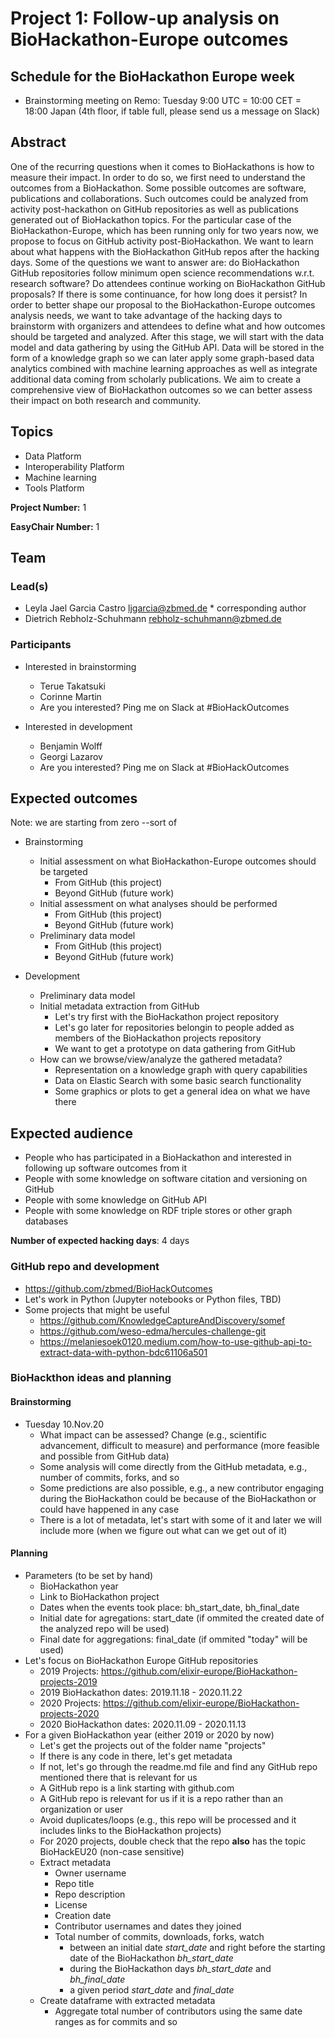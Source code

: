 # Project 1: Follow-up analysis on BioHackathon-Europe outcomes

## Schedule for the BioHackathon Europe week
* Brainstorming meeting on Remo: Tuesday 9:00 UTC = 10:00 CET = 18:00 Japan (4th floor, if table full, please send us a message on Slack)

## Abstract

One of the recurring questions when it comes to BioHackathons is how to measure their impact. In order to do so, we first need to understand the outcomes from a BioHackathon. Some possible outcomes are software, publications and collaborations. Such outcomes could be analyzed from activity post-hackathon on GitHub repositories as well as publications generated out of BioHackathon topics. For the particular case of the BioHackathon-Europe, which has been running only for two years now, we propose to focus on GitHub activity post-BioHackathon. We want to learn about what happens with the BioHackathon GitHub repos after the hacking days. Some of the questions we want to answer are: do BioHackathon GitHub repositories follow minimum open science recommendations w.r.t. research software? Do attendees continue working on BioHackathon GitHub proposals? If there is some continuance, for how long does it persist? In order to better shape our proposal to the BioHackathon-Europe outcomes analysis needs, we want to take advantage of the hacking days to brainstorm with organizers and attendees to define what and how outcomes should be targeted and analyzed. After this stage, we will start with the data model and data gathering by using the GitHub API. Data will be stored in the form of a knowledge graph so we can later apply some graph-based data analytics combined with machine learning approaches as well as integrate additional data coming from scholarly publications. We aim to create a comprehensive view of BioHackathon outcomes so we can better assess their impact on both research and community.

## Topics

* Data Platform
* Interoperability Platform
* Machine learning
* Tools Platform

**Project Number:** 1

**EasyChair Number:** 1

## Team

### Lead(s)

* Leyla Jael Garcia Castro <ljgarcia@zbmed.de> * corresponding author
* Dietrich Rebholz-Schuhmann <rebholz-schuhmann@zbmed.de>

### Participants

* Interested in brainstorming
  * Terue Takatsuki
  * Corinne Martin
  * Are you interested? Ping me on Slack at #BioHackOutcomes
  
* Interested in development
  * Benjamin Wolff
  * Georgi Lazarov
  * Are you interested? Ping me on Slack at #BioHackOutcomes

## Expected outcomes 

Note: we are starting from zero --sort of

* Brainstorming
  * Initial assessment on what BioHackathon-Europe outcomes should be targeted
    * From GitHub (this project)
    * Beyond GitHub (future work)
  * Initial assessment on what analyses should be performed
    * From GitHub (this project)
    * Beyond GitHub (future work)
  * Preliminary data model
    * From GitHub (this project)
    * Beyond GitHub (future work)
  
* Development
  * Preliminary data model
  * Initial metadata extraction from GitHub
    * Let's try first with the BioHackathon project repository 
    * Let's go later for repositories belongin to people added as members of the BioHackathon projects repository
    * We want to get a prototype on data gathering from GitHub
  * How can we browse/view/analyze the gathered metadata?
    * Representation on a knowledge graph with query capabilities
    * Data on Elastic Search with some basic search functionality
    * Some graphics or plots to get a general idea on what we have there

## Expected audience

* People who has participated in a BioHackathon and interested in following up software outcomes from it
* People with some knowledge on software citation and versioning on GitHub
* People with some knowledge on GitHub API
* People with some knowledge on RDF triple stores or other graph databases

**Number of expected hacking days**: 4 days


### GitHub repo and development

* https://github.com/zbmed/BioHackOutcomes
* Let's work in Python (Jupyter notebooks or Python files, TBD)
* Some projects that might be useful
  * https://github.com/KnowledgeCaptureAndDiscovery/somef
  * https://github.com/weso-edma/hercules-challenge-git
  * https://melaniesoek0120.medium.com/how-to-use-github-api-to-extract-data-with-python-bdc61106a501

### BioHackthon ideas and planning

#### Brainstorming
* Tuesday 10.Nov.20
  * What impact can be assessed? Change (e.g., scientific advancement, difficult to measure) and performance (more feasible and possible from GitHub data)
  * Some analysis will come directly from the GitHub metadata, e.g., number of commits, forks, and so
  * Some predictions are also possible, e.g., a new contributor engaging during the BioHackathon could be because of the BioHackathon or could have happened in any case
  * There is a lot of metadata, let's start with some of it and later we will include more (when we figure out what can we get out of it)
  
#### Planning
* Parameters (to be set by hand)
  * BioHackathon year
  * Link to BioHackathon project
  * Dates when the events took place: bh_start_date, bh_final_date
  * Initial date for agregations: start_date (if ommited the created date of the analyzed repo will be used)
  * Final date for aggregations: final_date (if ommited "today" will be used)
* Let's focus on BioHackathon Europe GitHub repositories
  * 2019 Projects: https://github.com/elixir-europe/BioHackathon-projects-2019 
  * 2019 BioHackathon dates: 2019.11.18 - 2020.11.22
  * 2020 Projects: https://github.com/elixir-europe/BioHackathon-projects-2020
  * 2020 BioHackathon dates: 2020.11.09 - 2020.11.13
* For a given BioHackathon year (either 2019 or 2020 by now)
  * Let's get the projects out of the folder name "projects"
  * If there is any code in there, let's get metadata
  * If not, let's go through the readme.md file and find any GitHub repo mentioned there that is relevant for us
  * A GitHub repo is a link starting with github.com
  * A GitHub repo is relevant for us if it is a repo rather than an organization or user
  * Avoid duplicates/loops (e.g., this repo will be processed and it includes links to the BioHackathon projects)
  * For 2020 projects, double check that the repo **also** has the topic BioHackEU20 (non-case sensitive)
  * Extract metadata
    * Owner username
    * Repo title
    * Repo description
    * License
    * Creation date    
    * Contributor usernames and dates they joined
    * Total number of commits, downloads, forks, watch
      * between an initial date *start_date* and right before the starting date of the BioHackathon *bh_start_date*
      * during the BioHackathon days *bh_start_date* and *bh_final_date*
      * a given period *start_date* and *final_date*
  * Create dataframe with extracted metadata
      * Aggregate total number of contributors using the same date ranges as for commits and so
  
